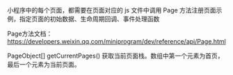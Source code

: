 小程序中的每个页面，都需要在页面对应的 js 文件中调用 Page 方法注册页面示例，指定页面的初始数据、生命周期回调、事件处理函数

Page方法文档：https://developers.weixin.qq.com/miniprogram/dev/reference/api/Page.html

PageObject[] getCurrentPages() 获取当前页面栈。数组中第一个元素为首页，最后一个元素为当前页面。